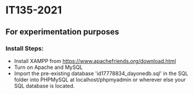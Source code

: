 # IT135-2021
## For experimentation purposes

### Install Steps:
- Install XAMPP from https://www.apachefriends.org/download.html
- Turn on Apache and MySQL
- Import the pre-existing database 'id17778834_dayonedb.sql' in the SQL folder into PHPMySQL at localhost/phpmyadmin or wherever else your SQL database is located.
